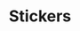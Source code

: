 ---
title: Stickers
layout: collection
permalink: /stickers/
collection: stickers
entries_layout: grid
classes: wide
header:
    overlay_image: /assets/images/venus_small.jpg
    overlay_filter: linear-gradient(to right, rgba(0, 20, 120, 1), rgba(0, 0, 0,.1))
---